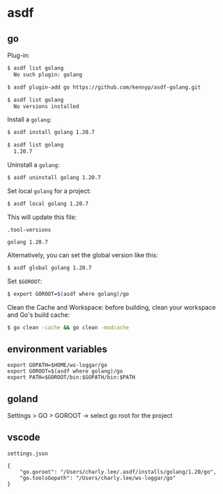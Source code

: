# asdf

## go

Plug-in:

```sh
$ asdf list golang
  No such plugin: golang

$ asdf plugin-add go https://github.com/kennyp/asdf-golang.git

$ asdf list golang
  No versions installed
```

Install a `golang`:

```sh
$ asdf install golang 1.20.7

$ asdf list golang
  1.20.7
```

Uninstall a `golang`:

```sh
$ asdf uninstall golang 1.20.7
```

Set local `golang` for a project:

```sh
$ asdf local golang 1.20.7
```

This will update this file:

`.tool-versions`

```
golang 1.20.7
```

Alternatively, you can set the global version like this:

```sh
$ asdf global golang 1.20.7
```

Set `$GOROOT`:

```sh
$ export GOROOT=$(asdf where golang)/go
```

Clean the Cache and Workspace: before building, clean your workspace and Go's build cache:

```sh
$ go clean -cache && go clean -modcache
```

## environment variables

```
export GOPATH=$HOME/ws-loggar/go
export GOROOT=$(asdf where golang)/go
export PATH=$GOROOT/bin:$GOPATH/bin:$PATH
```

## goland

Settings > GO > GOROOT -> select go root for the project

## vscode

`settings.json`

```
{
    "go.goroot": "/Users/charly.lee/.asdf/installs/golang/1.20/go",
    "go.toolsGopath": "/Users/charly.lee/ws-loggar/go"
}
```
